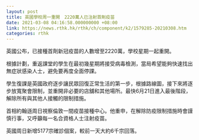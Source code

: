 ```yaml
---
layout: post
title: 英國學校周一重開　2220萬人已注射首劑疫苗
date: 2021-03-08 04:16:58.000000000 +08:00
link: https://news.rthk.hk/rthk/ch/component/k2/1579285-20210308.htm
categories: rthk
---
```


英國公布，已接種首劑新冠疫苗的人數增至2220萬，學校星期一起重開。

根據計劃，重返課堂的學生在最初幾星期將接受病毒檢測，當局希望能夠快速找出無症狀感染人士，避免要再度全面停課。

學生復課是英國政府逐步讓民眾回復正常生活的第一步，根據路線圖，接下來將逐步放寬聚會限制，並重開非必要的店舖和其他場所。最快6月21日進入最後階段，解除所有與其他人接觸的限制措施。

首相約翰遜周日視察倫敦一間疫苗接種中心。他重申，在解除防疫限制措施時會謹慎行事，又呼籲每一名合資格人士注射疫苗。

英國周日新增5177宗確診個案，較前一天大約6千宗回落。
